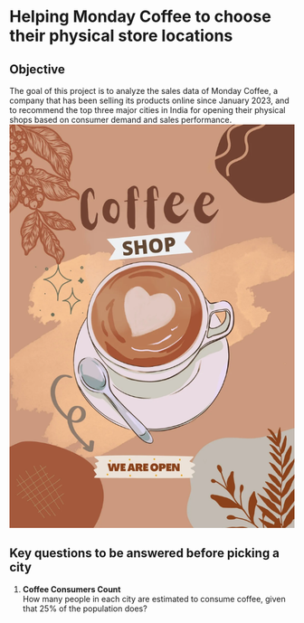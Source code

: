# Helping Monday Coffee to choose their physical store locations
## Objective
The goal of this project is to analyze the sales data of Monday Coffee, a company that has been selling its products online since January 2023, and to recommend the top three major cities in India for opening their physical shops based on consumer demand and sales performance.
![Company Logo](https://github.com/TanvirRaihanKhan/Helping-a-Coffee-Shop-to-expand-their-business-with-help-of-SQL/blob/main/coffee_shop.webp)
## Key questions to be answered before picking a city 
1. **Coffee Consumers Count**  
   How many people in each city are estimated to consume coffee, given that 25% of the population does?


